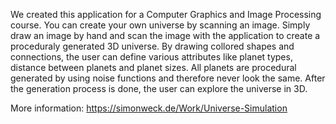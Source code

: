 We created this application for a Computer Graphics and Image Processing course. You can create your own universe by scanning an image. Simply draw an image by hand and scan the image with the application to create a proceduraly generated 3D universe. By drawing collored shapes and connections, the user can define various attributes like planet types, distance between planets and planet sizes. All planets are procedural generated by using noise functions and therefore never look the same. After the generation process is done, the user can explore the universe in 3D.

More information: https://simonweck.de/Work/Universe-Simulation
